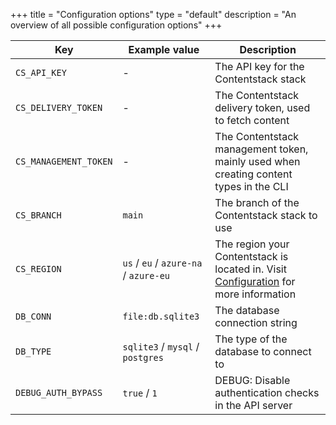 +++
title = "Configuration options"
type = "default"
description = "An overview of all possible configuration options"
+++

| Key                   | Example value                         | Description                                                                                           |
| --------------------- | ------------------------------------- | ----------------------------------------------------------------------------------------------------- |
| `CS_API_KEY`          | -                                     | The API key for the Contentstack stack                                                                |
| `CS_DELIVERY_TOKEN`   | -                                     | The Contentstack delivery token, used to fetch content                                                |
| `CS_MANAGEMENT_TOKEN` | -                                     | The Contentstack management token, mainly used when creating content types in the CLI                 |
| `CS_BRANCH`           | `main`                                | The branch of the Contentstack stack to use                                                           |
| `CS_REGION`           | `us` / `eu` / `azure-na` / `azure-eu` | The region your Contentstack is located in. Visit [Configuration](configuration) for more information |
| `DB_CONN`             | `file:db.sqlite3`                     | The database connection string                                                                        |
| `DB_TYPE`             | `sqlite3` / `mysql` / `postgres`      | The type of the database to connect to                                                                |
| `DEBUG_AUTH_BYPASS`   | `true` / `1`                          | DEBUG: Disable authentication checks in the API server                                                |
